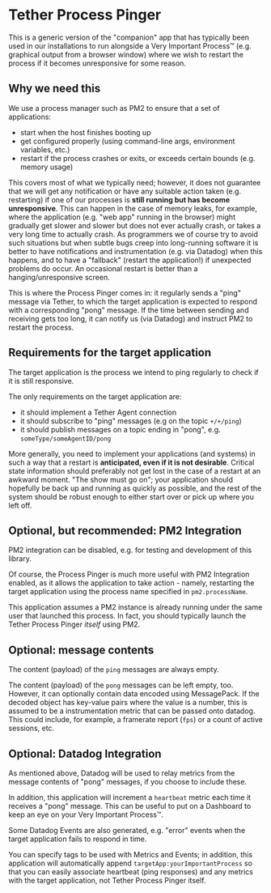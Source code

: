 # Tether Process Pinger

This is a generic version of the "companion" app that has typically been used in our installations to run alongside a Very Important Process™️ (e.g. graphical output from a browser window) where we wish to restart the process if it becomes unresponsive for some reason.

## Why we need this

We use a process manager such as PM2 to ensure that a set of applications:

- start when the host finishes booting up
- get configured properly (using command-line args, environment variables, etc.)
- restart if the process crashes or exits, or exceeds certain bounds (e.g. memory usage)

This covers most of what we typically need; however, it does not guarantee that we will get any notification or have any suitable action taken (e.g. restarting) if one of our processes is **still running but has become unresponsive**. This can happen in the case of memory leaks, for example, where the application (e.g. "web app" running in the browser) might gradually get slower and slower but does not ever actually crash, or takes a very long time to actually crash. As programmers we of course try to avoid such situations but when subtle bugs creep into long-running software it is better to have notifications and instrumentation (e.g. via Datadog) when this happens, and to have a "fallback" (restart the application!) if unexpected problems do occur. An occasional restart is better than a hanging/unresponsive screen.

This is where the Process Pinger comes in: it regularly sends a "ping" message via Tether, to which the target application is expected to respond with a corresponding "pong" message. If the time between sending and receiving gets too long, it can notify us (via Datadog) and instruct PM2 to restart the process.

## Requirements for the target application

The target application is the process we intend to ping regularly to check if it is still responsive.

The only requirements on the target application are:

- it should implement a Tether Agent connection
- it should subscribe to "ping" messages (e.g on the topic `+/+/ping`)
- it should publish messages on a topic ending in "pong", e.g. `someType/someAgentID/pong`

More generally, you need to implement your applications (and systems) in such a way that a restart is **anticipated, even if it is not desirable**. Critical state information should preferably not get lost in the case of a restart at an awkward moment. "The show must go on"; your application should hopefully be back up and running as quickly as possible, and the rest of the system should be robust enough to either start over or pick up where you left off.

## Optional, but recommended: PM2 Integration

PM2 integration can be disabled, e.g. for testing and development of this library.

Of course, the Process Pinger is much more useful with PM2 Integration enabled, as it allows the application to take action - namely, restarting the target application using the process name specified in `pm2.processName`.

This application assumes a PM2 instance is already running under the same user that launched this process. In fact, you should typically launch the Tether Process Pinger _itself_ using PM2.

## Optional: message contents

The content (payload) of the `ping` messages are always empty.

The content (payload) of the `pong` messages can be left empty, too. However, it can optionally contain data encoded using MessagePack. If the decoded object has key-value pairs where the value is a number, this is assumed to be a instrumentation metric that can be passed onto datadog. This could include, for example, a framerate report (`fps`) or a count of active sessions, etc.

## Optional: Datadog Integration

As mentioned above, Datadog will be used to relay metrics from the message contents of "pong" messages, if you choose to include these.

In addition, this application will increment a `heartbeat` metric each time it receives a "pong" message. This can be useful to put on a Dashboard to keep an eye on your Very Important Process™️.

Some Datadog Events are also generated, e.g. "error" events when the target application fails to respond in time.

You can specify tags to be used with Metrics and Events; in addition, this application will automatically append `targetApp:yourImportantProcess` so that you can easily associate heartbeat (ping responses) and any metrics with the target application, not Tether Process Pinger itself.
